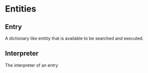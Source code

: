 
# Entities



## Entry


A dictionary like entitiy that is available to be searched and executed.


## Interpreter

The interpreter of an entry



